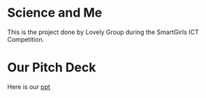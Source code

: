 # Science and Me
This is the project done by Lovely Group during the SmartGirls ICT Competition.

# Our Pitch Deck
Here is our [ppt](https://docs.google.com/presentation/d/16x9K6LU7Giz-U2RWzH6jj1Gvr7CO-SLPf2yPBvUzayA/edit?usp=sharing)
